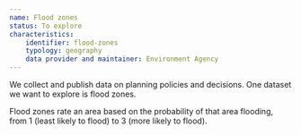 ```yaml
---
name: Flood zones
status: To explore
characteristics:
    identifier: flood-zones
    typology: geography
    data provider and maintainer: Environment Agency
---
```


We collect and publish data on planning policies and decisions. One dataset we want to explore is flood zones.

Flood zones rate an area based on the probability of that area flooding, from 1 (least likely to flood) to 3 (more likely to flood).

